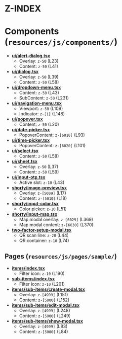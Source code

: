 # Z-INDEX

# Components (`resources/js/components/`)
- **[ui/alert-dialog.tsx](resources/js/components/ui/alert-dialog.tsx)**
    - Overlay: `z-50` (L23)
    - Content: `z-50` (L41)
- **[ui/dialog.tsx](resources/js/components/ui/dialog.tsx)**
    - Overlay: `z-50` (L39)
    - Content: `z-50` (L58)
- **[ui/dropdown-menu.tsx](resources/js/components/ui/dropdown-menu.tsx)**
    - Content: `z-50` (L43)
    - SubContent: `z-50` (L231)
- **[ui/navigation-menu.tsx](resources/js/components/ui/navigation-menu.tsx)**
    - Viewport: `z-50` (L109)
    - Indicator: `z-[1]` (L148)
- **[ui/popover.tsx](resources/js/components/ui/popover.tsx)**
    - Content: `z-50` (L20)
- **[ui/date-picker.tsx](resources/js/components/ui/date-picker.tsx)**
    - PopoverContent: `z-[6010]` (L93)
- **[ui/time-picker.tsx](resources/js/components/ui/time-picker.tsx)**
    - PopoverContent: `z-[6020]` (L101)
- **[ui/select.tsx](resources/js/components/ui/select.tsx)**
    - Content: `z-50` (L58)
- **[ui/sheet.tsx](resources/js/components/ui/sheet.tsx)**
    - Overlay: `z-50` (L37)
    - Content: `z-50` (L59)
- **[ui/input-otp.tsx](resources/js/components/ui/input-otp.tsx)**
    - Active slot: `z-10` (L43)
- **[shorty/image-preview.tsx](resources/js/components/shorty/image-preview.tsx)**
    - Overlay: `z-[5009]` (L17)
    - Content: `z-[5010]` (L18)
- **[shorty/input-color.tsx](resources/js/components/shorty/input-color.tsx)**
    - Color picker: `z-10` (L51)
- **[shorty/input-map.tsx](resources/js/components/shorty/input-map.tsx)**
    - Map modal overlay: `z-[6029]` (L369)
    - Map modal content: `z-[6030]` (L370)
- **[two-factor-setup-modal.tsx](resources/js/components/two-factor-setup-modal.tsx)**
    - QR scan line: `z-20` (L44)
    - QR container: `z-10` (L74)

## Pages (`resources/js/pages/sample/`)
- **[items/index.tsx](resources/js/pages/sample/items/index.tsx)**
    - Filter icon: `z-10` (L190)
- **[sub-items/index.tsx](resources/js/pages/sample/sub-items/index.tsx)**
    - Filter icon: `z-10` (L201)
- **[items/sub-items/create-modal.tsx](resources/js/pages/sample/items/sub-items/create-modal.tsx)**
    - Overlay: `z-[4999]` (L151)
    - Content: `z-[5000]` (L152)
- **[items/sub-items/edit-modal.tsx](resources/js/pages/sample/items/sub-items/edit-modal.tsx)**
    - Overlay: `z-[4999]` (L248)
    - Content: `z-[5000]` (L249)
- **[items/sub-items/show-modal.tsx](resources/js/pages/sample/items/sub-items/show-modal.tsx)**
    - Overlay: `z-[4999]` (L83)
    - Content: `z-[5000]` (L84)
